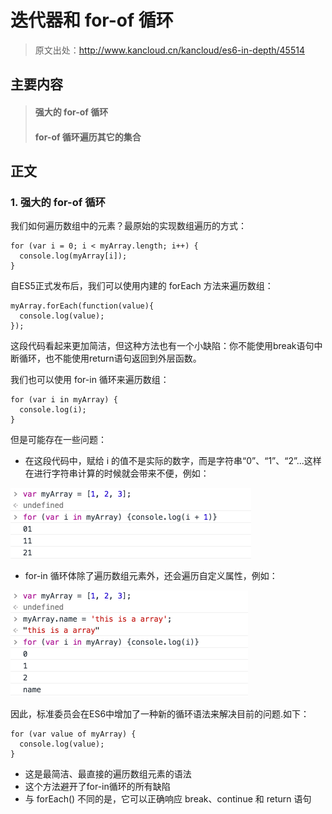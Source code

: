 
# 迭代器和 for-of 循环 #
> 原文出处：http://www.kancloud.cn/kancloud/es6-in-depth/45514

## 主要内容 ##
> #### 强大的 for-of 循环 ####
> #### for-of 循环遍历其它的集合 ####

## 正文 ##
### 1. 强大的 for-of 循环 ###

我们如何遍历数组中的元素？最原始的实现数组遍历的方式：  

	for (var i = 0; i < myArray.length; i++) {
	  console.log(myArray[i]);
	}

自ES5正式发布后，我们可以使用内建的 forEach 方法来遍历数组：  

	myArray.forEach(function(value){
	  console.log(value);
	});

这段代码看起来更加简洁，但这种方法也有一个小缺陷：你不能使用break语句中断循环，也不能使用return语句返回到外层函数。  

我们也可以使用 for-in 循环来遍历数组：  

	for (var i in myArray) {
	  console.log(i);
	}

但是可能存在一些问题：  
+ 在这段代码中，赋给 i 的值不是实际的数字，而是字符串“0”、“1”、“2”...这样在进行字符串计算的时候就会带来不便，例如：

<img src="images/example1.png" width = "385" height = "113" alt="example1"/>

+ for-in 循环体除了遍历数组元素外，还会遍历自定义属性，例如：

<img src="images/example2.png" width = "380" height = "170" alt="example1"/>

因此，标准委员会在ES6中增加了一种新的循环语法来解决目前的问题.如下：  

	for (var value of myArray) {
	  console.log(value);
	}

+ 这是最简洁、最直接的遍历数组元素的语法
+ 这个方法避开了for-in循环的所有缺陷
+ 与 forEach() 不同的是，它可以正确响应 break、continue 和 return 语句


